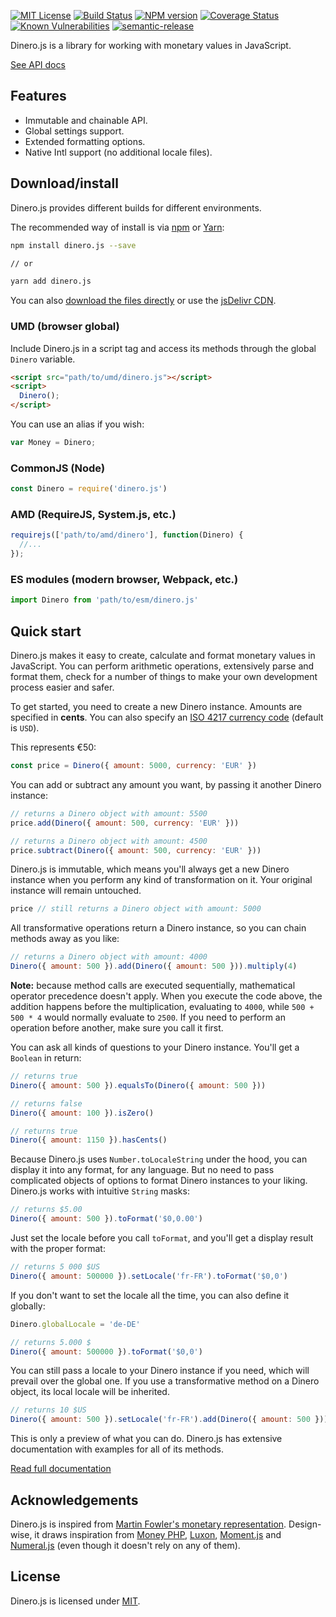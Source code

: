 [![MIT License][license-badge]][license] [![Build Status][travis-badge]][travis-url] [![NPM version][npm-version-badge]][npm-url] [![Coverage Status][coveralls-badge]][coveralls-url] [![Known Vulnerabilities][snyk-badge]][snyk-url] [![semantic-release][semantic-release-badge]][semantic-release-url]

Dinero.js is a library for working with monetary values in JavaScript.

[See API docs][dinero-docs]

## Features
 * Immutable and chainable API.
 * Global settings support.
 * Extended formatting options.
 * Native Intl support (no additional locale files).

## Download/install

Dinero.js provides different builds for different environments.

The recommended way of install is via [npm][npm] or [Yarn][yarn]:

```sh
npm install dinero.js --save

// or

yarn add dinero.js
```

You can also [download the files directly][jsdelivr:landing] or use the [jsDelivr CDN][jsdelivr:cdn].

### UMD (browser global)

Include Dinero.js in a script tag and access its methods through the global `Dinero` variable.

```html
<script src="path/to/umd/dinero.js"></script>
<script>
  Dinero();
</script>
```

You can use an alias if you wish:

```js
var Money = Dinero;
```

### CommonJS (Node)

```js
const Dinero = require('dinero.js')
```

### AMD (RequireJS, System.js, etc.)

```js
requirejs(['path/to/amd/dinero'], function(Dinero) {
  //...
});
```

### ES modules (modern browser, Webpack, etc.)

```js
import Dinero from 'path/to/esm/dinero.js'
```

## Quick start

Dinero.js makes it easy to create, calculate and format monetary values in JavaScript. You can perform arithmetic operations, extensively parse and format them, check for a number of things to make your own development process easier and safer.

To get started, you need to create a new Dinero instance. Amounts are specified in **cents**. You can also specify an [ISO 4217 currency code][wiki:iso-4217] (default is `USD`).

This represents €50:

```js
const price = Dinero({ amount: 5000, currency: 'EUR' })
```

You can add or subtract any amount you want, by passing it another Dinero instance:

```js
// returns a Dinero object with amount: 5500
price.add(Dinero({ amount: 500, currency: 'EUR' }))

// returns a Dinero object with amount: 4500
price.subtract(Dinero({ amount: 500, currency: 'EUR' }))
```

Dinero.js is immutable, which means you'll always get a new Dinero instance when you perform any kind of transformation on it. Your original instance will remain untouched.

```js
price // still returns a Dinero object with amount: 5000
```

All transformative operations return a Dinero instance, so you can chain methods away as you like:

```js
// returns a Dinero object with amount: 4000
Dinero({ amount: 500 }).add(Dinero({ amount: 500 })).multiply(4)
```

**Note:** because method calls are executed sequentially, mathematical operator precedence doesn't apply. When you execute the code above, the addition happens before the multiplication, evaluating to `4000`, while `500 + 500 * 4` would normally evaluate to `2500`. If you need to perform an operation before another, make sure you call it first.

You can ask all kinds of questions to your Dinero instance. You'll get a `Boolean` in return:

```js
// returns true
Dinero({ amount: 500 }).equalsTo(Dinero({ amount: 500 }))

// returns false
Dinero({ amount: 100 }).isZero()

// returns true
Dinero({ amount: 1150 }).hasCents()
```

Because Dinero.js uses `Number.toLocaleString` under the hood, you can display it into any format, for any language. But no need to pass complicated objects of options to format Dinero instances to your liking. Dinero.js works with intuitive `String` masks:

```js
// returns $5.00
Dinero({ amount: 500 }).toFormat('$0,0.00')
```

Just set the locale before you call `toFormat`, and you'll get a display result with the proper format:

```js
// returns 5 000 $US
Dinero({ amount: 500000 }).setLocale('fr-FR').toFormat('$0,0')
```

If you don't want to set the locale all the time, you can also define it globally:

```js
Dinero.globalLocale = 'de-DE'

// returns 5.000 $
Dinero({ amount: 500000 }).toFormat('$0,0')
```

You can still pass a locale to your Dinero instance if you need, which will prevail over the global one. If you use a transformative method on a Dinero object, its local locale will be inherited.

```js
// returns 10 $US
Dinero({ amount: 500 }).setLocale('fr-FR').add(Dinero({ amount: 500 })).toFormat('$0,0')
```

This is only a preview of what you can do. Dinero.js has extensive documentation with examples for all of its methods.

[Read full documentation][dinero-docs]

## Acknowledgements

Dinero.js is inspired from [Martin Fowler's monetary representation][fowler-money]. Design-wise, it draws inspiration from [Money PHP][moneyphp], [Luxon][luxon], [Moment.js][moment] and [Numeral.js][numeral] (even though it doesn't rely on any of them).

## License

Dinero.js is licensed under [MIT][license].

[license]: https://github.com/sarahdayan/dinero.js/blob/master/README.md
[license-badge]: https://img.shields.io/badge/license-MIT-blue.svg

[travis-url]: https://travis-ci.org/sarahdayan/dinero.js
[travis-badge]: https://img.shields.io/travis/sarahdayan/dinero.js.svg

[npm-url]: https://www.npmjs.com/package/dinero.js
[npm-version-badge]: https://img.shields.io/npm/v/dinero.js.svg

[coveralls-url]: https://coveralls.io/github/sarahdayan/dinero.js?branch=master
[coveralls-badge]: https://img.shields.io/coveralls/github/sarahdayan/dinero.js.svg?branch=master

[snyk-url]: https://snyk.io/test/github/sarahdayan/dinero.js?targetFile=package.json
[snyk-badge]: https://snyk.io/test/github/sarahdayan/dinero.js/badge.svg?targetFile=package.json

[semantic-release-url]: https://github.com/semantic-release/semantic-release
[semantic-release-badge]: https://img.shields.io/badge/%20%20%F0%9F%93%A6%F0%9F%9A%80-semantic--release-e10079.svg

[wiki:iso-4217]: https://en.wikipedia.org/wiki/ISO_4217
[dinero-docs]: https://sarahdayan.github.io/dinero.js/module-Dinero.html

[fowler-money]: https://martinfowler.com/eaaCatalog/money.html
[moneyphp]: http://moneyphp.org
[luxon]: https://moment.github.io/luxon
[moment]: https://momentjs.com
[numeral]: http://numeraljs.com

[npm]: https://www.npmjs.com
[yarn]: https://yarnpkg.com

[jsdelivr:landing]: https://www.jsdelivr.com/package/npm/dinero.js
[jsdelivr:cdn]: https://cdn.jsdelivr.net/npm/dinero.js/build
